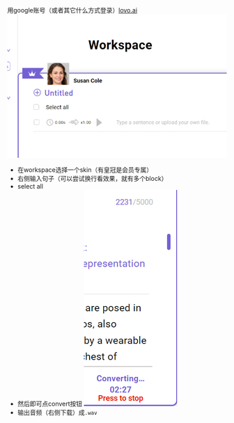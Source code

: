 用google账号（或者其它什么方式登录）[lovo.ai](https://studio.lovo.ai/)
![](lovo-workspace.png)
- 在workspace选择一个skin（有皇冠是会员专属）
- 右侧输入句子（可以尝试换行看效果，就有多个block）
- select all
- 然后即可点convert按钮
![](lovo-convert.png)
- 输出音频（右侧下载）成`.wav`